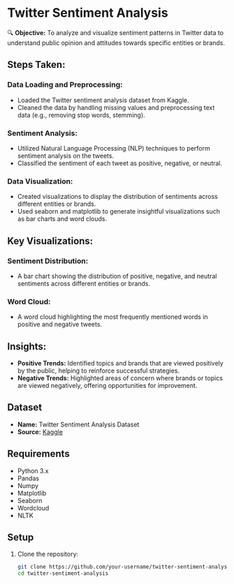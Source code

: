 # Twitter Sentiment Analysis

🔍 **Objective:** 
To analyze and visualize sentiment patterns in Twitter data to understand public opinion and attitudes towards specific entities or brands.

## Steps Taken:

### Data Loading and Preprocessing:
- Loaded the Twitter sentiment analysis dataset from Kaggle.
- Cleaned the data by handling missing values and preprocessing text data (e.g., removing stop words, stemming).

### Sentiment Analysis:
- Utilized Natural Language Processing (NLP) techniques to perform sentiment analysis on the tweets.
- Classified the sentiment of each tweet as positive, negative, or neutral.

### Data Visualization:
- Created visualizations to display the distribution of sentiments across different entities or brands.
- Used seaborn and matplotlib to generate insightful visualizations such as bar charts and word clouds.

## Key Visualizations:

### Sentiment Distribution:
- A bar chart showing the distribution of positive, negative, and neutral sentiments across different entities or brands.

### Word Cloud:
- A word cloud highlighting the most frequently mentioned words in positive and negative tweets.

## Insights:

- **Positive Trends:** Identified topics and brands that are viewed positively by the public, helping to reinforce successful strategies.
- **Negative Trends:** Highlighted areas of concern where brands or topics are viewed negatively, offering opportunities for improvement.

## Dataset

- **Name:** Twitter Sentiment Analysis Dataset
- **Source:** [Kaggle](https://www.kaggle.com/datasets/jp797498e/twitter-entity-sentiment-analysis)

## Requirements

- Python 3.x
- Pandas
- Numpy
- Matplotlib
- Seaborn
- Wordcloud
- NLTK

## Setup

1. Clone the repository:
   ```bash
   git clone https://github.com/your-username/twitter-sentiment-analysis.git
   cd twitter-sentiment-analysis
